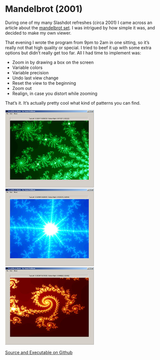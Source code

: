 # Mandelbrot (2001)

During one of my many Slashdot refreshes (circa 2001) I came across an article about the [mandelbrot set](http://en.wikipedia.org/wiki/Mandelbrot_set). I was intrigued by how simple it was, and decided to make my own viewer.

That evening I wrote the program from 9pm to 2am in one sitting, so it’s really not that high quality or special. I tried to beef it up with some extra options but didn’t really get too far. All I had time to implement was:

* Zoom in by drawing a box on the screen
* Variable colors
* Variable precision
* Undo last view change
* Reset the view to the beginning
* Zoom out
* Realign, in case you distort while zooming

That’s it. It’s actually pretty cool what kind of patterns you can find.

![Screenshot](/img/pg/mandel/mand8.jpg)
![Screenshot](/img/pg/mandel/mand5.jpg)
![Screenshot](/img/pg/mandel/mand7.jpg)

[Source and Executable on Github](https://github.com/jmfieldman/Old-Projects/tree/master/Mandelbrot)
